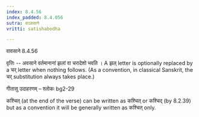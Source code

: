 ```yaml
---
index: 8.4.56
index_padded: 8.4.056
sutra: वाऽवसाने
vritti: satishabodha

---
```

 वावसाने 8.4.56 


वृत्तिः -- अवसाने वर्तमानानां झलां वा चरादेशो भवति । A झल् letter is optionally replaced by a चर् letter when nothing follows. (As a convention, in classical Sanskrit, the चर् substitution always takes place.) 


गीतासु उदाहरणम् – श्लोकः bg2-29 


कश्चित् (at the end of the verse) can be written as कश्चित् or कश्चिद् (by 8.2.39) but as a convention it will be generally written as कश्चित् only. 